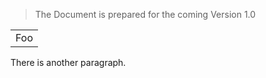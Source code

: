 >The Document is prepared for the coming Version 1.0

<table>
    <tr>
        <td>Foo</td>
    </tr>
</table>



There is another paragraph.
